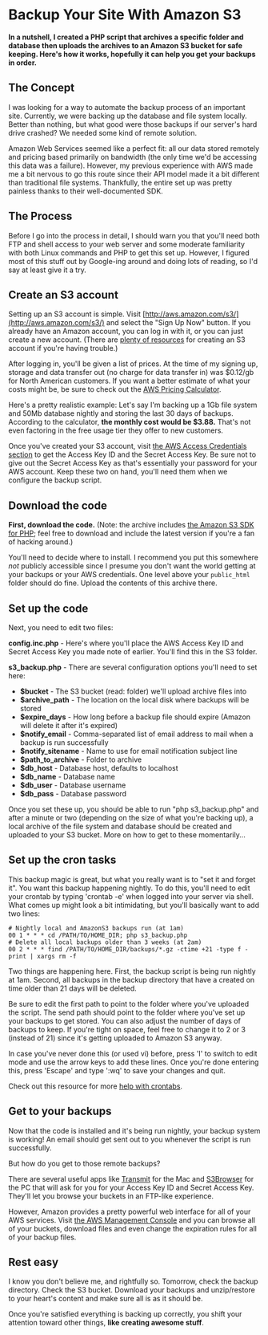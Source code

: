 Backup Your Site With Amazon S3
=============

**In a nutshell, I created a PHP script that archives a specific folder and database then uploads the archives to an Amazon S3 bucket for safe keeping.  Here's how it works, hopefully it can help you get your backups in order.**

The Concept
-----------

I was looking for a way to automate the backup process of an important site.  Currently, we were backing up the database and file system locally.  Better than nothing, but what good were those backups if our server's hard drive crashed?  We needed some kind of remote solution.

Amazon Web Services seemed like a perfect fit: all our data stored remotely and pricing based primarily on bandwidth (the only time we'd be accessing this data was a failure).  However, my previous experience with AWS made me a bit nervous to go this route since their API model made it a bit different than traditional file systems.  Thankfully, the entire set up was pretty painless thanks to their well-documented SDK.

The Process
-----------

Before I go into the process in detail, I should warn you that you'll need both FTP and shell access to your web server and some moderate familiarity with both Linux commands and PHP to get this set up.  However, I figured most of this stuff out by Google-ing around and doing lots of reading, so I'd say at least give it a try.

## Create an S3 account

Setting up an S3 account is simple.  Visit [http://aws.amazon.com/s3/](http://aws.amazon.com/s3/) and select the "Sign Up Now" button.  If you already have an Amazon account, you can log in with it, or you can just create a new account.  (There are [plenty of resources](http://www.youtube.com/watch?v=5Qfuq4TRRMg) for creating an S3 account if you're having trouble.)

After logging in, you'll be given a list of prices.  At the time of my signing up, storage and data transfer out (no charge for data transfer in) was $0.12/gb for North American customers.  If you want a better estimate of what your costs might be, be sure to check out the [AWS Pricing Calculator](http://calculator.s3.amazonaws.com/calc5.html).

Here's a pretty realistic example: Let's say I'm backing up a 1Gb file system and 50Mb database nightly and storing the last 30 days of backups.  According to the calculator, **the monthly cost would be $3.88.**  That's not even factoring in the free usage tier they offer to new customers.

Once you've created your S3 account, visit [the AWS Access Credentials section](https://aws-portal.amazon.com/gp/aws/securityCredentials) to get the Access Key ID and the Secret Access Key.  Be sure not to give out the Secret Access Key as that's essentially your password for your AWS account.  Keep these two on hand, you'll need them when we configure the backup script.

## Download the code

**First, download the code.**  (Note: the archive includes [the Amazon S3 SDK for PHP](http://aws.amazon.com/sdkforphp/); feel free to download and include the latest version if you're a fan of hacking around.)

You'll need to decide where to install.  I recommend you put this somewhere *not* publicly accessible since I presume you don't want the world getting at your backups or your AWS credentials.  One level above your `public_html` folder should do fine.  Upload the contents of this archive there.

## Set up the code

Next, you need to edit two files: 

**config.inc.php** - Here's where you'll place the AWS Access Key ID and Secret Access Key you made note of earlier.  You'll find this in the S3 folder.

**s3_backup.php** - There are several configuration options you'll need to set here:

* **$bucket** - The S3 bucket (read: folder) we'll upload archive files into
* **$archive_path** - The location on the local disk where backups will be stored
* **$expire_days** - How long before a backup file should expire (Amazon will delete it after it's expired)
* **$notify_email** - Comma-separated list of email address to mail when a backup is run successfully
* **$notify_sitename** - Name to use for email notification subject line
* **$path_to_archive** - Folder to archive
* **$db_host** - Database host, defaults to localhost
* **$db_name** - Database name
* **$db_user** - Database username
* **$db_pass** - Database password

Once you set these up, you should be able to run "php s3_backup.php" and after a minute or two (depending on the size of what you're backing up), a local archive of the file system and database should be created and uploaded to your S3 bucket.  More on how to get to these momentarily...

## Set up the cron tasks

This backup magic is great, but what you really want is to "set it and forget it".  You want this backup happening nightly.  To do this, you'll need to edit your crontab by typing 'crontab -e' when logged into your server via shell.  What comes up might look a bit intimidating, but you'll basically want to add two lines:

	# Nightly local and AmazonS3 backups run (at 1am)
	00 1 * * * cd /PATH/TO/HOME_DIR; php s3_backup.php
	# Delete all local backups older than 3 weeks (at 2am)
	00 2 * * * find /PATH/TO/HOME_DIR/backups/*.gz -ctime +21 -type f -print | xargs rm -f

Two things are happening here.  First, the backup script is being run nightly at 1am.  Second, all backups in the backup directory that have a created on time older than 21 days will be deleted.

Be sure to edit the first path to point to the folder where you've uploaded the script.  The send path should point to the folder where you've set up your backups to get stored.  You can also adjust the number of days of backups to keep.  If you're tight on space, feel free to change it to 2 or 3 (instead of 21) since it's getting uploaded to Amazon S3 anyway.  

In case you've never done this (or used vi) before, press 'I' to switch to edit mode and use the arrow keys to add these lines.  Once you're done entering this, press 'Escape' and type ':wq' to save your changes and quit.

Check out this resource for more [help with crontabs](http://www.adminschoice.com/crontab-quick-reference).

## Get to your backups

Now that the code is installed and it's being run nightly, your backup system is working!  An email should get sent out to you whenever the script is run successfully.

But how do you get to those remote backups?

There are several useful apps like [Transmit](http://panic.com/transmit/) for the Mac and [S3Browser](http://s3browser.com/) for the PC that will ask for you for your Access Key ID and Secret Access Key.  They'll let you browse your buckets in an FTP-like experience.  

However, Amazon provides a pretty powerful web interface for all of your AWS services.  Visit [the AWS Management Console](https://console.aws.amazon.com/console/home) and you can browse all of your buckets, download files and even change the expiration rules for all of your backup files.

## Rest easy

I know you don't believe me, and rightfully so.  Tomorrow, check the backup directory.  Check the S3 bucket.  Download your backups and unzip/restore to your heart's content and make sure all is as it should be.

Once you're satisfied everything is backing up correctly, you shift your attention toward other things, **like creating awesome stuff**.